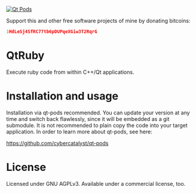 [![Qt Pods](http://qt-pods.org/assets/logo.png "Qt Pods")](http://qt-pods.org)

Support this and other free software projects of mine by donating bitcoins:
```cpp
1HdLeSj4SfRC77tb6pDUPqeXGiw3T2RqrG
```

# QtRuby

Execute ruby code from within C++/Qt applications.

# Installation and usage

Installation via qt-pods recommended. You can update your version at any time and switch back flawlessly, since it will be embedded as a git submodule. It is not recommended to plain copy the code into your target application. In order to learn more about qt-pods, see here:

https://github.com/cybercatalyst/qt-pods

# License

Licensed under GNU AGPLv3. Available under a commercial license, too.
